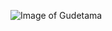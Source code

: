 ![Image of Gudetama](https://www.pngitem.com/pimgs/m/129-1297944_gudetama-egg-sanrio-kawaii-aesthetic-glasses-gudetama-drawings.png)
